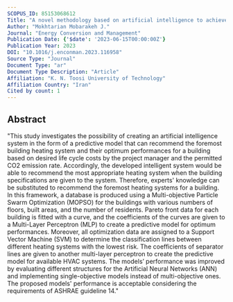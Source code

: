 ```yaml
---
SCOPUS_ID: 85153068612
Title: "A novel methodology based on artificial intelligence to achieve the formost Buildings’ heating system"
Author: "Mokhtarian Mobarakeh J."
Journal: "Energy Conversion and Management"
Publication Date: {'$date': '2023-06-15T00:00:00Z'}
Publication Year: 2023
DOI: "10.1016/j.enconman.2023.116958"
Source Type: "Journal"
Document Type: "ar"
Document Type Description: "Article"
Affiliation: "K. N. Toosi University of Technology"
Affiliation Country: "Iran"
Cited by count: 1
---
```


## Abstract
"This study investigates the possibility of creating an artificial intelligence system in the form of a predictive model that can recommend the foremost building heating system and their optimum performances for a building based on desired life cycle costs by the project manager and the permitted CO2 emission rate. Accordingly, the developed intelligent system would be able to recommend the most appropriate heating system when the building specifications are given to the system. Therefore, experts' knowledge can be substituted to recommend the foremost heating systems for a building. In this framework, a database is produced using a Multi-objective Particle Swarm Optimization (MOPSO) for the buildings with various numbers of floors, built areas, and the number of residents. Pareto front data for each building is fitted with a curve, and the coefficients of the curves are given to a Multi-Layer Perceptron (MLP) to create a predictive model for optimum performances. Moreover, all optimization data are assigned to a Support Vector Machine (SVM) to determine the classification lines between different heating systems with the lowest risk. The coefficients of separator lines are given to another multi-layer perceptron to create the predictive model for available HVAC systems. The models’ performance was improved by evaluating different structures for the Artificial Neural Networks (ANN) and implementing single-objective models instead of multi-objective ones. The proposed models' performance is acceptable considering the requirements of ASHRAE guideline 14."
